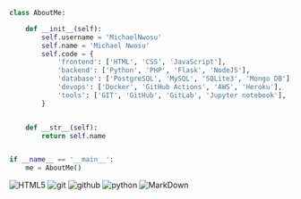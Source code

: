 


```python
class AboutMe:

    def __init__(self):
        self.username = 'MichaelNwosu'
        self.name = 'Michael Nwosu'
        self.code = {
            'frontend': ['HTML', 'CSS', 'JavaScript'],
            'backend': ['Python', 'PHP', 'Flask', 'NodeJS'],
            'database': ['PostgreSQL', 'MySQL', 'SQLite3', 'Mongo DB'],
            'devops': ['Docker', 'GitHub Actions', 'AWS', 'Heroku'],
            'tools': ['GIT', 'GitHub', 'GitLab', 'Jupyter notebook'],
        }


    def __str__(self):
        return self.name


if __name__ == '__main__':
    me = AboutMe()
```

![HTML5](https://img.shields.io/badge/html%205-grey?style=for-the-badge&logo=html5&logoColor=white&labelColor=8E2DE2)
![git](https://img.shields.io/badge/-git-grey?style=for-the-badge&logo=git&logoColor=white&labelColor=8E2DE2)
![github](https://img.shields.io/badge/-github-grey?style=for-the-badge&logo=github&logoColor=white&labelColor=8E2DE2)
![python](https://img.shields.io/badge/-python-grey?style=for-the-badge&logo=python&logoColor=white&labelColor=8E2DE2)
![MarkDown](https://img.shields.io/badge/-Markdown-grey?style=for-the-badge&logo=Markdown&logoColor=white&labelColor=8E2DE2)



